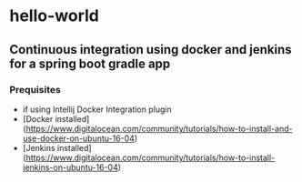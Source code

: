 # hello-world

## Continuous integration using docker and jenkins for a spring boot gradle app

### Prequisites
* if using Intellij Docker Integration plugin
* [Docker installed] (https://www.digitalocean.com/community/tutorials/how-to-install-and-use-docker-on-ubuntu-16-04)
* [Jenkins installed] (https://www.digitalocean.com/community/tutorials/how-to-install-jenkins-on-ubuntu-16-04)
